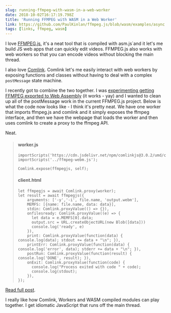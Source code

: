 ```yaml
---
slug: running-ffmpeg-with-wasm-in-a-web-worker
date: 2018-10-02T16:17:19.798Z
title: 'Running FFMPEG with WASM in a Web Worker'
link: https://github.com/PaulKinlan/ffmpeg.js/blob/wasm/examples/async.html
tags: [links, ffmpeg, wasm]
---
```

I love [FFMPEG.js](https://github.com/Kagami/ffmpeg.js), it's a neat tool that is compiled with asm.js`and it let's me build JS web apps that can quickly edit videos. FFMPEG.js also works with web workers so that you can encode videos without blocking the main thread.

I also love [Comlink](https://github.com/GoogleChromeLabs/comlink). Comlink let's me easily interact with web workers by exposing functions and classes without having to deal with a complex `postMessage` state machine.

I recently got to combine the two together. I was [experimenting getting FFMPEG exported to Web Assembly](https://github.com/PaulKinlan/ffmpeg.js/tree/wasm) (it works - yay) and I wanted to clean up all of the postMessage work in the current FFMPEG.js project. Below is what the code now looks like - I think it's pretty neat. We have one worker that imports ffmpeg.js and comlink and it simply exposes the ffmpeg interface, and then we have the webpage that loads the worker and then uses comlink to create a proxy to the ffmpeg API.

Neat.

> #### worker.js
> ```
> importScripts('https://cdn.jsdelivr.net/npm/comlinkjs@3.0.2/umd/comlink.js');
> importScripts('../ffmpeg-webm.js');
> 
> Comlink.expose(ffmpegjs, self);
> ```
> #### client.html
> 
> ```
> let ffmpegjs = await Comlink.proxy(worker);
> let result = await ffmpegjs({
>     arguments: ['-y','-i', file.name, 'output.webm'],
>     MEMFS: [{name: file.name, data: data}],
>     stdin: Comlink.proxyValue(() => {}),
>     onfilesready: Comlink.proxyValue((e) => {
>       let data = e.MEMFS[0].data;
>       output.src = URL.createObjectURL(new Blob([data]))
>       console.log('ready', e)
>     }),
>     print: Comlink.proxyValue(function(data) { console.log(data); stdout += data + "\n"; }),
>     printErr: Comlink.proxyValue(function(data) { console.log('error', data); stderr += data + "\n"; }),
>     postRun: Comlink.proxyValue(function(result) { console.log('DONE', result); }),
>     onExit: Comlink.proxyValue(function(code) {
>       console.log("Process exited with code " + code);
>       console.log(stdout);
>     }),
> });
> ```

[Read full post](https://github.com/PaulKinlan/ffmpeg.js/blob/wasm/examples/async.html).

I really like how Comlink, Workers and WASM compiled modules can play together. I get idiomatic JavaScript that runs off the main thread.

